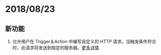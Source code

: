 # 2018/08/23

## 新功能
1. 允许用户在 Trigger＆Action 中编写自定义的 HTTP 请求。当触发条件符合时，此请求将发送到指定的服务器。[更多详情](../tutorial/setting_notification)